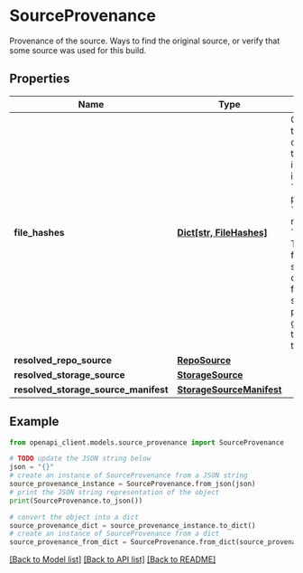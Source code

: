# SourceProvenance

Provenance of the source. Ways to find the original source, or verify that some source was used for this build.

## Properties

Name | Type | Description | Notes
------------ | ------------- | ------------- | -------------
**file_hashes** | [**Dict[str, FileHashes]**](FileHashes.md) | Output only. Hash(es) of the build source, which can be used to verify that the original source integrity was maintained in the build. Note that &#x60;FileHashes&#x60; will only be populated if &#x60;BuildOptions&#x60; has requested a &#x60;SourceProvenanceHash&#x60;. The keys to this map are file paths used as build source and the values contain the hash values for those files. If the build source came in a single package such as a gzipped tarfile (&#x60;.tar.gz&#x60;), the &#x60;FileHash&#x60; will be for the single path to that file. | [optional] [readonly] 
**resolved_repo_source** | [**RepoSource**](RepoSource.md) |  | [optional] 
**resolved_storage_source** | [**StorageSource**](StorageSource.md) |  | [optional] 
**resolved_storage_source_manifest** | [**StorageSourceManifest**](StorageSourceManifest.md) |  | [optional] 

## Example

```python
from openapi_client.models.source_provenance import SourceProvenance

# TODO update the JSON string below
json = "{}"
# create an instance of SourceProvenance from a JSON string
source_provenance_instance = SourceProvenance.from_json(json)
# print the JSON string representation of the object
print(SourceProvenance.to_json())

# convert the object into a dict
source_provenance_dict = source_provenance_instance.to_dict()
# create an instance of SourceProvenance from a dict
source_provenance_from_dict = SourceProvenance.from_dict(source_provenance_dict)
```
[[Back to Model list]](../README.md#documentation-for-models) [[Back to API list]](../README.md#documentation-for-api-endpoints) [[Back to README]](../README.md)


